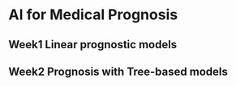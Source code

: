 # AI for Medical Prognosis
## Week1 Linear prognostic models

## Week2 Prognosis with Tree-based models

